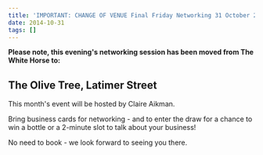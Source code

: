 ```yaml
---
title: 'IMPORTANT: CHANGE OF VENUE Final Friday Networking 31 October 2014'
date: 2014-10-31
tags: []
---
```

 **Please note, this evening's networking session has been moved from The White Horse to:**

## The Olive Tree, Latimer Street

This month's event will be hosted by Claire Aikman.

Bring business cards for networking - and to enter the draw for a chance to win a bottle or a 2-minute slot to talk about your business!

No need to book - we look forward to seeing you there.

